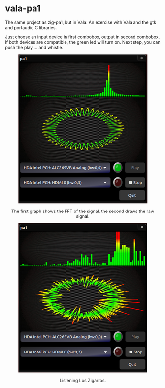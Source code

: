 # vala-pa1
The same project as zig-pa1, but in Vala: An exercise with Vala and the gtk and portaudio C libraries.

Just choose an input device in first combobox, output in second combobox. If both devices are compatible, the green led will turn on. Next step, you can push the play ... and whistle.

<!---
![window app](pix/app.png#center "window app")
-->



<p align="center">
  <img src="pix/app.png?raw=true" alt="window app"/>
</p>

<p align="center">
The first graph shows the FFT of the signal, the second draws the raw signal.
</p>

<p align="center">
  <img src="pix/LosZigarros.png?raw=true" alt="window app"/>
</p>

<p align="center">
Listening Los Zigarros.
</p>

